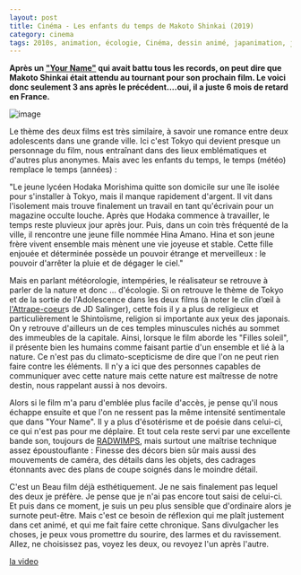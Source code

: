 ```yaml
---
layout: post
title: Cinéma - Les enfants du temps de Makoto Shinkai (2019)
category: cinema
tags: 2010s, animation, écologie, Cinéma, dessin animé, japanimation, japon, romance
---
```

**Après un <a href="https://cheziceman.wordpress.com/2017/11/24/cinema-your-name-de-makoto-shinkai-2016/">"Your Name"</a> qui avait battu tous les records, on peut dire que Makoto Shinkai était attendu au tournant pour son prochain film. Le voici donc seulement 3 ans après le précédent....oui, il a juste 6 mois de retard en France.**

![image](https://cheziceman.files.wordpress.com/2020/01/weathering.jpg)

Le thème des deux films est très similaire, à savoir une romance entre deux adolescents dans une grande ville. Ici c'est Tokyo qui devient presque un personnage du film, nous entraînant dans des lieux emblématiques et d'autres plus anonymes. Mais avec les enfants du temps, le temps (météo) remplace le temps (années) : 

"Le jeune lycéen Hodaka Morishima quitte son domicile sur une île isolée pour s'installer à Tokyo, mais il manque rapidement d'argent. Il vit dans l'isolement mais trouve finalement un travail en tant qu'écrivain pour un magazine occulte louche. Après que Hodaka commence à travailler, le temps reste pluvieux jour après jour. Puis, dans un coin très fréquenté de la ville, il rencontre une jeune fille nommée Hina Amano. Hina et son jeune frère vivent ensemble mais mènent une vie joyeuse et stable. Cette fille enjouée et déterminée possède un pouvoir étrange et merveilleux : le pouvoir d'arrêter la pluie et de dégager le ciel."

Mais en parlant météorologie, intempéries, le réalisateur se retrouve à parler de la nature et donc ... d'écologie. Si on retrouve le thème de Tokyo et de la sortie de l'Adolescence dans les deux films (à noter le clin d’œil à<a href="https://cheziceman.wordpress.com/2018/11/22/litterature-lattrape-coeurs-de-j-d-salinger-1951/"> l'Attrape-coeur</a>s de JD Salinger), cette fois il y a plus de religieux et particulièrement le Shintoïsme, religion si importante aux yeux des japonais. On y retrouve d'ailleurs un de ces temples minuscules nichés au sommet des immeubles de la capitale. Ainsi, lorsque le film aborde les "Filles soleil", il présente bien les humains comme faisant partie d'un ensemble et lié à la nature. Ce n'est pas du climato-scepticisme de dire que l'on ne peut rien faire contre les éléments. Il n'y a ici que des personnes capables de communiquer avec cette nature mais cette nature est maîtresse de notre destin, nous rappelant aussi à nos devoirs. 

Alors si le film m'a paru d'emblée plus facile d'accès, je pense qu'il nous échappe ensuite et que l'on ne ressent pas la même intensité sentimentale que dans "Your Name". Il y a plus d'ésotérisme et de poésie dans celui-ci, ce qui n'est pas pour me déplaire. Et tout cela reste servi par une excellente bande son, toujours de <a href="https://fr.wikipedia.org/wiki/Radwimps">RADWIMPS</a>, mais surtout une maîtrise technique assez époustouflante : Finesse des décors bien sûr mais aussi des mouvements de caméra, des détails dans les objets, des cadrages étonnants avec des plans de coupe soignés dans le moindre détail.

C'est un Beau film déjà esthétiquement. Je ne sais finalement pas lequel des deux je préfère. Je pense que je n'ai pas encore tout saisi de celui-ci. Et puis dans ce moment, je suis un peu plus sensible que d'ordinaire alors je surnote peut-être. Mais c'est ce besoin de réflexion qui me plaît justement dans cet animé, et qui me fait faire cette chronique. Sans divulgacher les choses, je peux vous promettre du sourire, des larmes et du ravissement. Allez, ne choisissez pas, voyez les deux, ou revoyez l'un après l'autre.

[la video](https://www.youtube.com/watch?v=E8qYl2_b6HI)
